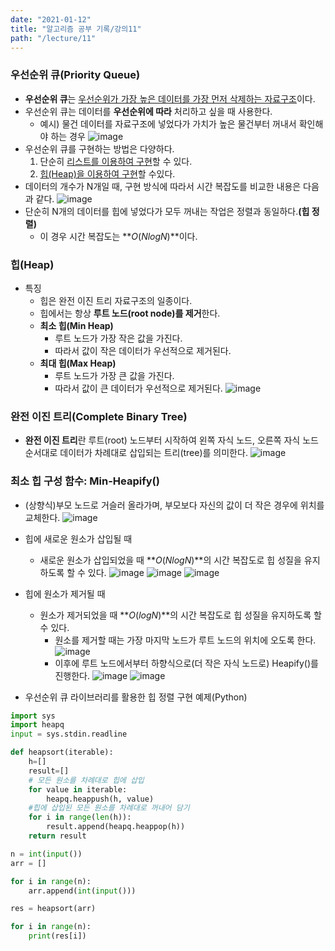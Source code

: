 ```yaml
---
date: "2021-01-12"
title: "알고리즘 공부 기록/강의11"
path: "/lecture/11"
---
```


### 우선순위 큐(Priority Queue)
- **우선순위 큐**는 <u>우선순위가 가장 높은 데이터를 가장 먼저 삭제하는 자료구조</u>이다.
- 우선순위 큐는 데이터를 **우선순위에 따라** 처리하고 싶을 때 사용한다.
    - 예시) 물건 데이터를 자료구조에 넣었다가 가치가 높은 물건부터 꺼내서 확인해야 하는 경우
    ![image](https://user-images.githubusercontent.com/71132893/104277831-ee2dee00-54ea-11eb-909e-3fe74bc18f53.png)
- 우선순위 큐를 구현하는 방법은 다양하다.
    1. 단순히 <u>리스트를 이용하여 구현</u>할 수 있다.
    1. <u>힙(Heap)을 이용하여 구현</u>할 수있다.
- 데이터의 개수가 N개일 때, 구현 방식에 따라서 시간 복잡도를 비교한 내용은 다음과 같다.
![image](https://user-images.githubusercontent.com/71132893/104278018-449b2c80-54eb-11eb-928e-b89c4fc0e612.png)
- 단순히 N개의 데이터를 힙에 넣었다가 모두 꺼내는 작업은 정렬과 동일하다.**(힙 정렬)**
    - 이 경우 시간 복잡도는 **_O_(_NlogN_)**이다.
### 힙(Heap)
- 특징
    - 힙은 완전 이진 트리 자료구조의 일종이다.
    - 힙에서는 항상 **루트 노드(root node)를 제거**한다.
    - **최소 힙(Min Heap)**
        - 루트 노드가 가장 작은 값을 가진다.
        - 따라서 값이 작은 데이터가 우선적으로 제거된다.
    - **최대 힙(Max Heap)**
        - 루트 노드가 가장 큰 값을 가진다.
        - 따라서 값이 큰 데이터가 우선적으로 제거된다.
        ![image](https://user-images.githubusercontent.com/71132893/104278255-a491d300-54eb-11eb-97c9-c546452658ba.png)
### 완전 이진 트리(Complete Binary Tree)
- **완전 이진 트리**란 루트(root) 노드부터 시작하여 왼쪽 자식 노드, 오른쪽 자식 노드 순서대로 데이터가 차례대로 삽입되는 트리(tree)를 의미한다.
![image](https://user-images.githubusercontent.com/71132893/104278441-f76b8a80-54eb-11eb-9fcc-bf6f87149173.png)

### 최소 힙 구성 함수: Min-Heapify()
- (상향식)부모 노드로 거슬러 올라가며, 부모보다 자신의 값이 더 작은 경우에 위치를 교체한다.
![image](https://user-images.githubusercontent.com/71132893/104278548-2124b180-54ec-11eb-8da4-1c4a65e2285d.png)

- 힙에 새로운 원소가 삽입될 때
    - 새로운 원소가 삽입되었을 때 **_O_(_NlogN_)**의 시간 복잡도로 힙 성질을 유지하도록 할 수 있다.
    ![image](https://user-images.githubusercontent.com/71132893/104278722-677a1080-54ec-11eb-8199-eadc866390b2.png)
![image](https://user-images.githubusercontent.com/71132893/104278759-73fe6900-54ec-11eb-989b-d6d6cd7ed13b.png)
![image](https://user-images.githubusercontent.com/71132893/104278794-837db200-54ec-11eb-8022-a03d6f1d8105.png)

- 힙에 원소가 제거될 때
    - 원소가 제거되었을 때 **_O_(_logN_)**의 시간 복잡도로 힙 성질을 유지하도록 할 수 있다.
        - 원소를 제거할 때는 가장 마지막 노드가 루트 노드의 위치에 오도록 한다.
        ![image](https://user-images.githubusercontent.com/71132893/104278867-a314da80-54ec-11eb-8dd5-65ec591af2ef.png)
        - 이후에 루트 노드에서부터 하향식으로(더 작은 자식 노드로) Heapify()를 진행한다.
        ![image](https://user-images.githubusercontent.com/71132893/104278929-c2136c80-54ec-11eb-9ac9-6c661430954d.png)
![image](https://user-images.githubusercontent.com/71132893/104278954-cb9cd480-54ec-11eb-90ff-c0efc3391185.png)

- 우선순위 큐 라이브러리를 활용한 힙 정렬 구현 예제(Python)

```python
import sys
import heapq
input = sys.stdin.readline

def heapsort(iterable):
    h=[]
    result=[]
    # 모든 원소를 차례대로 힙에 삽입
    for value in iterable:
        heapq.heappush(h, value)
    #힙에 삽입된 모든 원소를 차례대로 꺼내어 담기
    for i in range(len(h)):
        result.append(heapq.heappop(h))
    return result

n = int(input())
arr = []

for i in range(n):
    arr.append(int(input()))

res = heapsort(arr)

for i in range(n):
    print(res[i])
```